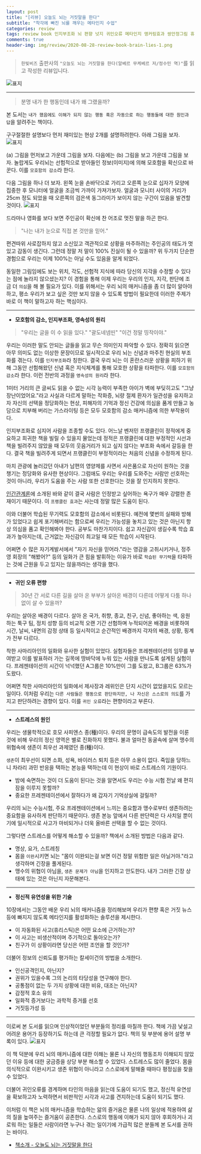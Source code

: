 ```yaml
---  
layout: post  
title: "[리뷰] 오늘도 뇌는 거짓말을 한다"  
subtitle: "착각에 빠진 뇌를 깨우는 메타인지 수업"  
categories: review  
tags: review book 인지부조화 뇌 편향 넛지 귀인오류 메타인지 앵커링효과 쌍안정그림 휴리스틱
comments: true  
header-img: img/review/2020-08-28-review-book-brain-lies-1.png
---  
```

  
> `한빛비즈` 출판사의 `"오늘도 뇌는 거짓말을 한다(알베르 무케베르 저/정수민 역)"`를 읽고 작성한 리뷰입니다.  

![표지](https://theorydb.github.io/assets/img/review/2020-08-28-review-book-brain-lies-1.png)  

---

> 분명 내가 한 행동인데 내가 왜 그랬을까? 

본 도서는 `내가 했음에도 이해가 되지 않는 행동 혹은 자동으로 하는 행동들에 대한 원인과 답`을 알려주는 책이다.

구구절절한 설명보다 먼저 재미있는 현상 2개를 설명하려한다. 아래 그림을 보자. 
![표지](https://theorydb.github.io/assets/img/review/2020-08-28-review-book-brain-lies-2.png)  

(a) 그림을 먼저보고 가운데 그림을 보자. 다음에는 (b) 그림을 보고 가운데 그림을 보자. 놀랍게도 우리뇌는 선험적으로 받아들인 정보(이미지)에 의해 모호함을 확신으로 바꾼다. 이를 `모호함의 감소`라 한다.

다음 그림을 하나 더 보자. 왼쪽 눈을 손바닥으로 가리고 오른쪽 눈으로 십자가 모양에 집중한 후 모니터에 얼굴을 조금씩 가까이 가져가보자. 얼굴과 모니터 사이의 거리가 25cm 정도 되었을 때 오른쪽의 검은색 동그라미가 보이지 않는 구간이 있음을 발견할 것이다.
![표지](https://theorydb.github.io/assets/img/review/2020-08-28-review-book-brain-lies-3.png)  

드라마나 영화를 보다 보면 주인공이 확신에 찬 어조로 멋진 말을 하곤 한다.
> "나는 내가 눈으로 직접 본 것만을 믿어."

편견따위 사로잡하지 않고 소신있고 객관적으로 상황을 마주하려는 주인공의 태도가 멋있고 감동이 생긴다. 그런데 정말 저 말이 100% 진실이 될 수 있을까? 위 두가지 단순한 경험으로 우리는 이제 100%는 아닐 수도 있음을 알게 되었다. 

동일한 그림임에도 보는 위치, 각도, 선험적 지식에 따라 당신의 지각을 수정할 수 있다는 점에 놀라지 않으셨는지? 이 경험을 통해 이제 우리는 우리의 인지, 지각, 판단에 조금 더 `의심`을 해 볼 필요가 있다.  이를 위해서는 우리 뇌의 매커니즘을 좀 더 많이 알아야 하고, 평소 우리가 보고 싶은 것만 보지 않을 수 있도록 방법이 필요한데 이러한 주제가 바로 이 책이 말하고자 하는 핵심이다.

---
* __모호함의 감소, 인지부조화, 영속성의 원리__  

> "우리는 글을 이 수 읽을 있다."
> "괄도네넴띤"
> "이건 정말 띵작이야."

우리는 이러한 말도 안되는 글들을 읽고 무슨 의미인지 파악할 수 있다. 정확히 읽으면 아무 의미도 없는 이상한 문장이므로 일시적으로 우리 뇌는 신념과 마주친 현실의 부조화를 겪는다. 이를 `인지부조화`라 칭한다. 결국 우리 뇌는 이 혼란스러운 상황을 피하기 위해 그동안 선험해왔던 신념 혹은 지식체계를 통해 모호한 상황을 타파한다. 이를 `모호함의 감소`라 한다. 이런 전반의 과정을 `영속성의 원리`라 한다. 

1미터 거리의 큰 글씨도 읽을 수 없는 시각 능력이 부족한 아이가 벽에 부딪히고도 "그냥 장난이었어요."라고 사실과 다르게 말하는 작화증, 뇌량 절제 환자가 일관성을 유지하고자 자신의 선택을 정당화하는 현상, 피해자의 기억과 정신 건강에 의심을 품게 만들고 농담으로 치부해 버리는 가스라이팅 등은 모두 모호함의 감소 매커니즘에 의한 부작용이다.

인지부조화로 심지어 사람을 조종할 수도 있다. 어느날 벤저민 프랭클린이 정적에게 중요하고 희귀한 책을 빌릴 수 있을지 물었는데 정적은 프랭클린에 대한 부정적인 시선과 책을 빌려주지 않았을 때 모두의 웃음거리가 되고 싶지 않다는 부조화 속에서 갈등을 한다. 결국 책을 빌려주게 되면서 프랭클린이 부정적이라는 처음의 신념을 수정하게 된다. 

마치 관광에 놀러갔던 아내가 남편의 영양제를 사면서 사은품으로 자신이 원하는 것을 챙기는 정당화와 유사한 현상이다. 그럼애도 우리는 우리를 도와주는 사람만 선호하는 것이 아니라, 우리가 도움을 주는 사람 또한 선호한다는 것을 잘 인지하지 못한다. 

[인간관계론](https://theorydb.github.io/review/2020/04/24/review-book-how-to-win-friends-and-influence-people/)에 소개된 바와 같이 결국 사람은 인정받고 싶어하는 욕구가 매우 강렬한 존재이기 때문이다. 이 `프랭클린 효과`는 사는데 정말 많은 도움이 된다.

이와 더불어 학습된 무기력도 모호함의 감소에서 비롯된다. 예전에 몇번의 실패와 방해가 있었다고 쉽게 포기해버리는 함으로써 우리는 가능성을 놓치고 있는 것은 아닌지 항상 의심을 품고 확인해봐야 한다. 공부도 마찬가지이다. 쉽고 자신감이 생길수록 학습 효과가 높아지는데, 근거없는 자신감이 최고일 때 모든 학습이 시작된다.

어쩌면 수 많은 자기계발서에서 "자기 자신을 믿어라."라는 영감을 고취시키거나, 정주영 회장의 "해봤어?" 등의 일화가 큰 힘을 발휘하는 이유가 바로 `학습된 무기력`을 타파하는 것에 근원을 두고 있지는 않을까라는 생각을 했다. 


---
* __귀인 오류 편향__   
  
> 30년 간 서로 다른 길을 살아 온 부부가 살아온 배경이 다른데 어떻게 다툼 하나없이 살 수 있을까?

우리는 살아온 배경이 다르다. 살아 온 국가, 취향, 종교, 친구, 신념, 좋아하는 색, 응원하는 툭구 팀, 정치 성향 등의 비교적 오랜 기간 선험하며 누적되어온 배경을 비롯하여 시간, 날씨, 내면의 감정 상태 등 일시적이고 순간적인 배경까지 각자의 배경, 상황, 핑계가 전부 다르다.

착한 사마리아인의 일화와 유사한 실험이 있었다. 실험자들은 프레젠테이션의 임무를 부여받고 이를 발표하러 가는 길목에 땅바닥에 누워 있는 사람을 만나도록 설계된 실험이다. 프레젠테이션의 시간이 넉넉했던 A그룹은 10%만이 그를 도왔고, B그룹은 63%가 도왔다. 

어쩌면 착한 사마리아인의 일화에서 제사장과 레위인은 단지 시간이 없었을지도 모르는 일이다. 이처럼 우리는 `다른 사람들은 행동으로 판단하지만, 나 자신은 스스로의 의도`를 가지고 판단하려는 경향이 있다. 이를 `귀인 오류`라는 편향이라고 부른다.

---
* __스트레스의 원인__   
  
우리는 생물학적으로 호모 사피엔스 종(種)이다. 우리의 문명이 급속도의 발전을 이룬 것에 비해 우리의 정신 영역은 별로 진화하지 못했다. 불과 얼마전 동굴속에 살며 맹수의 위협속에 생존이 최우선 과제였던 종(種)이다. 

`생존`이 최우선이 되면 소화, 성욕, 바이러스 퇴치 등은 아무 소용이 없다. 죽임을 당하느니 차라리 과민 반응을 택하는 본능을 택하는데 이 현상이 바로 스트레스의 기원이다.
* 밤에 숙면하는 것이 더 도움이 된다는 것을 알면서도 우리는 수능 시험 전날 왜 편히 잠을 이루지 못할까?
* 중요한 프레젠테이션에서 잘하다가 왜 갑자기 기억상실에 걸릴까?
  
우리의 뇌는 수능시험, 주요 프레젠테이션에서 느끼는 중요함과 맹수로부터 생존하려는 중요함을 유사하게 판단하기 때문이다. 생존 본능 앞에서 다른 판단력은 다 사치일 뿐이기에 일시적으로 사고가 마비되거나 더욱 올바른 선택을 할 수 없는 것이다. 

그렇다면 스트레스를 어떻게 해소할 수 있을까? 책에서 소개된 방법은 다음과 같다.
* 명상, 요가, 스트레칭
* 몸을 `이완`시키면 뇌는 "몸이 이완되는걸 보면 이건 정말 위험한 일은 아닐거야."라고 생각하며 긴장을 풀게된다.
* 맹수의 위협이 아님을, `생존 문제가 아님`을 인지하고 안도한다. 내가 그러한 긴장 상태에 있는 것은 아닌지 자문해본다.

---
* __정신적 유연성을 위한 기술__  
  
10장에서는 그동안 배운 우리 뇌의 매커니즘을 정리해보며 우리가 편향 혹은 거짓 뉴스 등에 빠지지 않도록 메타인지를 활성화하는 솔루션을 제시한다.
* 이 자동화된 사고(휴리스틱)은 어떤 요소에 근거하는가?
* 이 사고는 비생산적이며 주기적으로 돌아오는가?
* 친구가 이 상황이라면 당신은 어떤 조언을 할 것인가?

더불어 정보의 신뢰도를 평가하는 칼세이건의 방법을 소개한다.
* 인신공격인지, 아닌지?
* 권위가 있을수록 그의 논리의 타당성을 연구해야 한다.
* 공통점이 없는 두 가지 상황에 대한 비유, 대조는 아닌지?
* 감정적 호소 유의
* 일화적 증거보다는 과학적 증거를 선호
* 거짓등가성 등

---

이로써 본 도서를 읽으며 인상적이었던 부분들의 정리를 마칠까 한다. 책에 가끔 낯설고 어려운 용어가 등장하기도 하는데 큰 걱정할 필요가 없다. 책의 뒷 부분에 용어 설명 부록이 있다.
![표지](https://theorydb.github.io/assets/img/review/2020-08-28-review-book-brain-lies-4.png)  

이 책 덕분에 우리 뇌의 매커니즘에 대한 이해는 물론 나 자신의 행동조차 이해되지 않았던 이유 등에 대한 궁금증을 상당 부분 해소할 수 있었다. 스트레스도 많이 줄었다. 몸을 의식적으로 이완시키고 생존 위협이 아니라고 스스로에게 말해줄 때마다 평정심을 찾을 수 있었다. 

더불어 귀인오류를 경계하며 타인의 마음을 읽는데 도움이 되기도 했고, 정신적 유연성을 확보하고자 노력하면서 비판적인 시각과 사고를 견지하는데 도움이 되기도 했다.

이처럼 이 책은 뇌의 매커니즘을 학습하는 앎의 즐거움은 물론 나의 일상에 적용하여 삶의 질을 높여주는 즐거움이 공존한다. 스스로의 행동에 이해가 되지 않아 후회하거나 괴로워 하는 일들은 사람이라면 누구나 겪는 일이기에 가급적 많은 분들께 본 도서를 권하는 바이다.


* [책소개 - 오늘도 뇌는 거짓말을 한다](http://www.yes24.com/Product/Goods/91408571?OzSrank=1)

